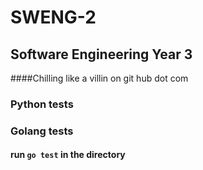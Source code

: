 # SWENG-2
## Software Engineering Year 3 

####Chilling like a villin on git hub dot com

### Python tests



### Golang tests
#### run `go test` in the directory

